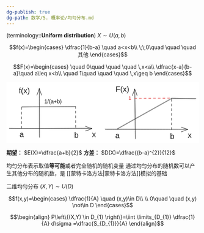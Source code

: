 ```yaml
---
dg-publish: true
dg-path: 数学/5. 概率论/均匀分布.md
---
```


(terminology::**Uniform distribution**)  $X\sim U(a,b)$

$$f(x)=\begin{cases}
\dfrac{1}{b-a} \quad a<x<b\\
\;\;0\quad \quad \quad 其他
\end{cases}$$

$$F(x)=\begin{cases}
\quad 0\quad  \quad \quad \,x<a\\
\dfrac{x-a}{b-a}\quad  a\leq x<b\\
\quad 1\quad \quad \quad \,x\geq b
\end{cases}$$

<svg xmlns="http://www.w3.org/2000/svg" version="1.1" viewBox="0 0 698.2107444454932 222.6980271056109" width="698.2107444454932" height="222.6980271056109">  <!-- svg-source:excalidraw -->    <defs>    <style class="style-fonts">      @font-face {        font-family: "Virgil";        src: url("https://excalidraw.com/Virgil.woff2");      }      @font-face {        font-family: "Cascadia";        src: url("https://excalidraw.com/Cascadia.woff2");      }      @font-face {        font-family: "Assistant";        src: url("https://excalidraw.com/Assistant-Regular.woff2");      }    </style>      </defs>  <rect x="0" y="0" width="698.2107444454932" height="222.6980271056109" fill="#ffffff"></rect><g stroke-linecap="round"><g transform="translate(11.1558195754792 167.45685708326982) rotate(0 149.58841371639357 0.014718154306592623)"><path d="M0.2 1 C50.05 1.19, 249.54 0.16, 299.53 0.02 M-1.16 0.47 C48.54 0.97, 248.6 1.38, 298.77 1.55" stroke="#1e1e1e" stroke-width="1" fill="none"></path></g><g transform="translate(11.1558195754792 167.45685708326982) rotate(0 149.58841371639357 0.014718154306592623)"><path d="M275.26 10.03 C284.84 7.76, 291 5.93, 298.77 1.55 M275.26 10.03 C282.54 7.51, 290.11 5.61, 298.77 1.55" stroke="#1e1e1e" stroke-width="1" fill="none"></path></g><g transform="translate(11.1558195754792 167.45685708326982) rotate(0 149.58841371639357 0.014718154306592623)"><path d="M275.3 -7.07 C284.71 -3.64, 290.86 0.24, 298.77 1.55 M275.3 -7.07 C282.41 -4.32, 289.97 -0.95, 298.77 1.55" stroke="#1e1e1e" stroke-width="1" fill="none"></path></g></g><mask></mask><g stroke-linecap="round"><g transform="translate(120.18368291384309 201.28393681797843) rotate(0 -0.7727579715501633 -89.16394771406567)"><path d="M0.36 -0.01 C0.22 -29.88, -0.08 -148.36, -0.59 -178.23 M-0.92 -1.07 C-1.14 -30.2, -1.12 -147.08, -1.03 -176.64" stroke="#1e1e1e" stroke-width="1" fill="none"></path></g><g transform="translate(120.18368291384309 201.28393681797843) rotate(0 -0.7727579715501633 -89.16394771406567)"><path d="M7.49 -153.14 C4.57 -158.96, 2.06 -169.91, -1.03 -176.64 M7.49 -153.14 C5.86 -157.78, 4.46 -163.96, -1.03 -176.64" stroke="#1e1e1e" stroke-width="1" fill="none"></path></g><g transform="translate(120.18368291384309 201.28393681797843) rotate(0 -0.7727579715501633 -89.16394771406567)"><path d="M-9.61 -153.16 C-7.11 -159.02, -4.21 -169.97, -1.03 -176.64 M-9.61 -153.16 C-7.41 -157.78, -4.97 -163.96, -1.03 -176.64" stroke="#1e1e1e" stroke-width="1" fill="none"></path></g></g><mask></mask><g transform="translate(310.6005226194643 173.13895098013518) rotate(0 7 16.09999999999991)"><text x="0" y="25.760546874999996" font-family="Helvetica, Segoe UI Emoji" font-size="28px" fill="#1e1e1e" text-anchor="start" style="white-space: pre;" direction="ltr" dominant-baseline="alphabetic">x</text></g><g stroke-linecap="round"><g transform="translate(54.68459501502298 90.85371045300008) rotate(0 97.68378330221799 -0.6807290916394777)"><path d="M1.17 -1.19 C33.61 -1.33, 163.32 -0.39, 195.57 -0.53 M0.32 0.8 C32.54 0.29, 162.52 -1.91, 194.73 -2.22" stroke="#1e1e1e" stroke-width="1" fill="none"></path></g></g><mask></mask><g stroke-linecap="round"><g transform="translate(54.34424168717737 92.89585285602243) rotate(0 0.34036454581973885 38.29068047448891)"><path d="M1.04 -0.87 C1 12.13, 0.64 64.56, 0.53 77.46" stroke="#1e1e1e" stroke-width="1.5" fill="none" stroke-dasharray="8 9"></path></g></g><mask></mask><g stroke-linecap="round"><g transform="translate(250.05216161945918 89.49222983377285) rotate(0 0.3403757637936451 40.50303319535624)"><path d="M0.76 -1.01 C0.87 12.29, 1.26 66.88, 1.33 80.72" stroke="#1e1e1e" stroke-width="1.5" fill="none" stroke-dasharray="8 9"></path></g></g><mask></mask><g transform="translate(47.83656041745758 173.7521817312404) rotate(0 7.7861328125 16.09999999999991)"><text x="0" y="25.760546874999996" font-family="Helvetica, Segoe UI Emoji" font-size="28px" fill="#1e1e1e" text-anchor="start" style="white-space: pre;" direction="ltr" dominant-baseline="alphabetic">a</text></g><g transform="translate(246.33680717244056 176.45373033164196) rotate(0 7.7861328125 16.09999999999991)"><text x="0" y="25.760546874999996" font-family="Helvetica, Segoe UI Emoji" font-size="28px" fill="#1e1e1e" text-anchor="start" style="white-space: pre;" direction="ltr" dominant-baseline="alphabetic">b</text></g><g transform="translate(44.90882662695071 16.146602802132747) rotate(0 20.2138671875 16.09999999999991)"><text x="0" y="25.760546874999996" font-family="Helvetica, Segoe UI Emoji" font-size="28px" fill="#1e1e1e" text-anchor="start" style="white-space: pre;" direction="ltr" dominant-baseline="alphabetic">f(x)</text></g><g stroke-linecap="round"><g transform="translate(358.6190180369267 171.50115385723893) rotate(0 149.71399424654658 0.014730510300978494)"><path d="M-0.98 -1.11 C49.23 -1.15, 250.05 -1.04, 300.15 -0.73 M0.71 0.92 C50.92 1.06, 249.88 0.77, 299.59 0.4" stroke="#1e1e1e" stroke-width="1" fill="none"></path></g><g transform="translate(358.6190180369267 171.50115385723893) rotate(0 149.71399424654658 0.014730510300978494)"><path d="M276.13 9.05 C279.24 8.63, 284.76 5.94, 299.59 0.4 M276.13 9.05 C284.13 6.08, 293.8 2.46, 299.59 0.4" stroke="#1e1e1e" stroke-width="1" fill="none"></path></g><g transform="translate(358.6190180369267 171.50115385723893) rotate(0 149.71399424654658 0.014730510300978494)"><path d="M276.06 -8.06 C279.11 -4.88, 284.65 -3.97, 299.59 0.4 M276.06 -8.06 C283.96 -4.92, 293.66 -2.45, 299.59 0.4" stroke="#1e1e1e" stroke-width="1" fill="none"></path></g></g><mask></mask><g stroke-linecap="round"><g transform="translate(467.64688137529083 205.32823359194754) rotate(0 -0.7727579715501633 -89.16394771406567)"><path d="M0.72 -0.76 C0.66 -30.19, -0.82 -148.13, -1.34 -177.65 M-0.35 1.45 C-0.47 -28.22, -2.24 -149.17, -2.19 -179.42" stroke="#1e1e1e" stroke-width="1" fill="none"></path></g><g transform="translate(467.64688137529083 205.32823359194754) rotate(0 -0.7727579715501633 -89.16394771406567)"><path d="M6.54 -155.99 C3.58 -160.72, 4.07 -167.66, -2.19 -179.42 M6.54 -155.99 C4.61 -164.16, 1.6 -171.1, -2.19 -179.42" stroke="#1e1e1e" stroke-width="1" fill="none"></path></g><g transform="translate(467.64688137529083 205.32823359194754) rotate(0 -0.7727579715501633 -89.16394771406567)"><path d="M-10.56 -155.86 C-9.78 -160.73, -5.55 -167.69, -2.19 -179.42 M-10.56 -155.86 C-6.76 -164.11, -4.05 -171.09, -2.19 -179.42" stroke="#1e1e1e" stroke-width="1" fill="none"></path></g></g><mask></mask><g transform="translate(658.0637210809118 177.18324775410474) rotate(0 7 16.09999999999991)"><text x="0" y="25.760546874999996" font-family="Helvetica, Segoe UI Emoji" font-size="28px" fill="#1e1e1e" text-anchor="start" style="white-space: pre;" direction="ltr" dominant-baseline="alphabetic">x</text></g><g stroke-linecap="round"><g transform="translate(598.3739851708115 63.05560475822858) rotate(0 -0.08893678115873627 55.743494120113155)"><path d="M1.07 -0.41 C1.29 18.24, 0.9 93.65, 0.78 112.16" stroke="#1e1e1e" stroke-width="1.5" fill="none" stroke-dasharray="8 9"></path></g></g><mask></mask><g transform="translate(395.29975887890487 177.79647850520996) rotate(0 7.7861328125 16.09999999999991)"><text x="0" y="25.760546874999996" font-family="Helvetica, Segoe UI Emoji" font-size="28px" fill="#1e1e1e" text-anchor="start" style="white-space: pre;" direction="ltr" dominant-baseline="alphabetic">a</text></g><g transform="translate(593.8000056338878 180.49802710561107) rotate(0 7.7861328125 16.09999999999991)"><text x="0" y="25.760546874999996" font-family="Helvetica, Segoe UI Emoji" font-size="28px" fill="#1e1e1e" text-anchor="start" style="white-space: pre;" direction="ltr" dominant-baseline="alphabetic">b</text></g><g transform="translate(395.952612898036 10) rotate(0 24.8759765625 16.09999999999991)"><text x="0" y="25.760546874999996" font-family="Helvetica, Segoe UI Emoji" font-size="28px" fill="#1e1e1e" text-anchor="start" style="white-space: pre;" direction="ltr" dominant-baseline="alphabetic">F(x)</text></g><g stroke-linecap="round"><g transform="translate(402.16394715637944 171.16588568226052) rotate(0 98.3117238190265 -55.166191552697)"><path d="M0.47 -0.15 C33.36 -18.6, 164.82 -91.81, 197.64 -110.1 M-0.74 -1.28 C32.05 -20.16, 164.26 -93.65, 197.22 -112.1" stroke="#1e1e1e" stroke-width="1" fill="none"></path></g></g><mask></mask><g stroke-linecap="round"><g transform="translate(599.5853748005507 59.45507232518503) rotate(0 43.858440954547746 0.488536396150721)"><path d="M-0.03 -0.86 C14.48 -0.4, 72.04 1.56, 86.53 2.04 M-1.5 1.3 C13.4 1.51, 73.48 0.65, 88.63 0.47" stroke="#1e1e1e" stroke-width="1" fill="none"></path></g></g><mask></mask><g stroke-linecap="round"><g transform="translate(464.46987194933604 59.759764009316314) rotate(0 67.34253863877223 -0.5508638528115171)"><path d="M0.84 -0.19 C23.25 -0.2, 111.06 -0.65, 133.5 -0.91" stroke="#e03131" stroke-width="1.5" fill="none" stroke-dasharray="8 9"></path></g></g><mask></mask><g transform="translate(443.002765927959 48.5835393051716) rotate(0 5.071291390060765 10.486308588122029)"><text x="0" y="16.778449933542483" font-family="Helvetica, Segoe UI Emoji" font-size="18.237058414125364px" fill="#e03131" text-anchor="start" style="white-space: pre;" direction="ltr" dominant-baseline="alphabetic">1</text></g><g transform="translate(137.52059521763022 59.10491216406945) rotate(0 31.616679084150746 11.37543577436486)"><text x="0" y="18.20108363286186" font-family="Helvetica, Segoe UI Emoji" font-size="19.78336656411267px" fill="#1e1e1e" text-anchor="start" style="white-space: pre;" direction="ltr" dominant-baseline="alphabetic">1/(a+b)</text></g></svg>

**期望：** $E(X)=\dfrac{a+b}{2}$
**方差：** $D(X)=\dfrac{(b-a)^{2}}{12}$

均匀分布表示取值**等可能**或者完全随机的随机变量
通过均匀分布的随机数可以产生其他分布的随机数，是 [[蒙特卡洛方法\|蒙特卡洛方法]]模拟的基础


二维均匀分布
$(X,Y)\sim U(D)$

$$f(x,y)=\begin{cases}
\dfrac{1}{A} \quad (x,y)\in D\\
 \\
0\quad  \quad (x,y) \not\in D
\end{cases}$$

$$\begin{align}
P\left\{(X,Y) \in D_{1}  \right\}=\iint \limits_{D_{1}}  \dfrac{1}{A} d\sigma =\dfrac{S_{D_{1}}}{A}
\end{align}$$

